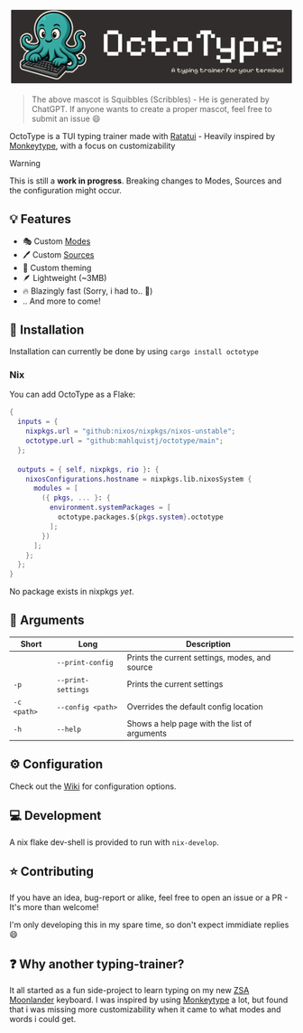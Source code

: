 ![Header](./assets/github-header-banner.png)

> The above mascot is Squibbles (Scribbles) - He is generated by ChatGPT. If
> anyone wants to create a proper mascot, feel free to submit an issue 😄

OctoType is a TUI typing trainer made with [Ratatui] - Heavily inspired by
[Monkeytype], with a focus on customizability

> [!WARNING]
>
> This is still a **work in progress**. Breaking changes to Modes, Sources and
> the configuration might occur.

## 💡 Features

- 🎭 Custom [Modes](https://github.com/mahlquistj/octotype/wiki/Modes)
- 🖊️ Custom [Sources](https://github.com/mahlquistj/octotype/wiki/Sources)
- 🎨 Custom theming
- 🪶 Lightweight (~3MB)
- 🔥 Blazingly fast (Sorry, i had to.. 🦀)
- .. And more to come!

## 🔽 Installation

Installation can currently be done by using `cargo install octotype`

### Nix

You can add OctoType as a Flake:

```nix
{
  inputs = {
    nixpkgs.url = "github:nixos/nixpkgs/nixos-unstable";
    octotype.url = "github:mahlquistj/octotype/main";
  };
  
  outputs = { self, nixpkgs, rio }: {
    nixosConfigurations.hostname = nixpkgs.lib.nixosSystem {
      modules = [
        ({ pkgs, ... }: {
          environment.systemPackages = [
            octotype.packages.${pkgs.system}.octotype
          ];
        })
      ];
    };
  };
}
```

No package exists in nixpkgs _yet_.

## 🔖 Arguments

| Short       | Long               | Description                                    |
| ----------- | ------------------ | ---------------------------------------------- |
|             | `--print-config`   | Prints the current settings, modes, and source |
| `-p`        | `--print-settings` | Prints the current settings                    |
| `-c <path>` | `--config <path>`  | Overrides the default config location          |
| `-h`        | `--help`           | Shows a help page with the list of arguments   |

## ⚙️ Configuration

Check out the [Wiki] for configuration options.

## 💻 Development

A nix flake dev-shell is provided to run with `nix-develop`.

## ⭐ Contributing

If you have an idea, bug-report or alike, feel free to open an issue or a PR -
It's more than welcome!

I'm only developing this in my spare time, so don't expect immidiate replies 😄

## ❓ Why another typing-trainer?

It all started as a fun side-project to learn typing on my new [ZSA Moonlander]
keyboard. I was inspired by using [Monkeytype] a lot, but found that i was
missing more customizability when it came to what modes and words i could get.

<!-- LINKS -->

[Monkeytype]: https://monkeytype.com/
[Ratatui]: https://ratatui.rs/
[Wiki]: https://github.com/mahlquistj/octotype/wiki/Configuration
[ZSA Moonlander]: https://www.zsa.io/moonlander
